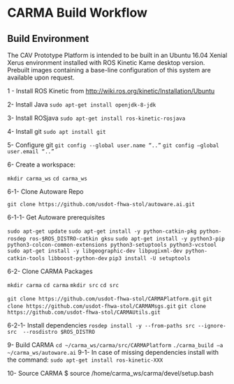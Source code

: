# CARMA Build Workflow

## Build Environment
The CAV Prototype Platform is intended to be built in an Ubuntu 16.04 Xenial Xerus environment installed with ROS Kinetic Kame desktop version. Prebuilt images 
containing a base-line configuration of this system are available upon request. 

1 - Install ROS Kinetic from http://wiki.ros.org/kinetic/Installation/Ubuntu

2-  Install Java
`sudo apt-get install openjdk-8-jdk`

3- Install ROSjava
`sudo apt-get install ros-kinetic-rosjava`

4- Install git
`sudo apt install git`

5- Configure git
`git config --global user.name “..”`
`git config –global user.email “..”`

6- Create a workspace:

`mkdir carma_ws`
`cd carma_ws`


6-1- Clone Autoware Repo

`git clone https://github.com/usdot-fhwa-stol/autoware.ai.git`

6-1-1- Get Autoware prerequisites


`sudo apt-get update`
`sudo apt-get install -y python-catkin-pkg python-rosdep ros-$ROS_DISTRO-catkin gksu`
`sudo apt-get install -y python3-pip python3-colcon-common-extensions python3-setuptools python3-vcstool`
`sudo apt-get install -y libgeographic-dev libpugixml-dev python-catkin-tools libboost-python-dev`
`pip3 install -U setuptools`

6-2- Clone CARMA Packages

`mkdir carma`
`cd carma`
`mkdir src`
`cd src` 

`git clone https://github.com/usdot-fhwa-stol/CARMAPlatform.git`
`git clone https://github.com/usdot-fhwa-stol/CARMAMsgs.git`
`git clone https://github.com/usdot-fhwa-stol/CARMAUtils.git`

6-2-1- Install dependencies
`rosdep install -y --from-paths src --ignore-src  --rosdistro $ROS_DISTRO`

9- Build CARMA
`cd ~/carma_ws/carma/src/CARMAPlatform`
`./carma_build –a ~/carma_ws/autoware.ai`
9-1- In case of missing dependencies  install with the command:
`sudo apt-get install ros-kinetic-XXX`


10- Source CARMA
$ source /home/carma_ws/carma/devel/setup.bash